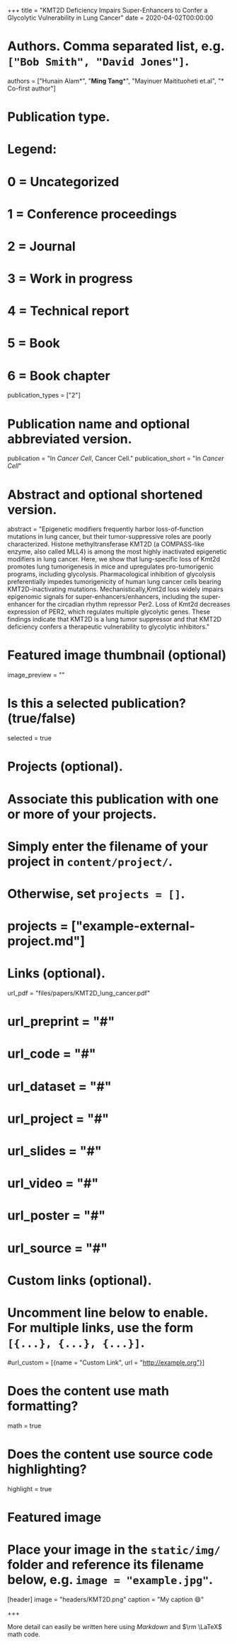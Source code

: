 +++
title = "KMT2D Deficiency Impairs Super-Enhancers to Confer a Glycolytic Vulnerability in Lung Cancer"
date = 2020-04-02T00:00:00

# Authors. Comma separated list, e.g. `["Bob Smith", "David Jones"]`.
authors = ["Hunain Alam*", "**Ming Tang***", "Mayinuer Maitituoheti et.al", "* Co-first author"]

# Publication type.
# Legend:
# 0 = Uncategorized
# 1 = Conference proceedings
# 2 = Journal
# 3 = Work in progress
# 4 = Technical report
# 5 = Book
# 6 = Book chapter
publication_types = ["2"]

# Publication name and optional abbreviated version.
publication = "In *Cancer Cell*, Cancer Cell."
publication_short = "In *Cancer Cell*"

# Abstract and optional shortened version.
abstract = "Epigenetic modifiers frequently harbor loss-of-function mutations in lung cancer, but their tumor-suppressive roles are poorly characterized. Histone methyltransferase KMT2D (a COMPASS-like enzyme, also called MLL4) is among the most highly inactivated epigenetic modifiers in lung cancer. Here, we show that lung-specific loss of Kmt2d promotes lung tumorigenesis in mice and upregulates pro-tumorigenic programs, including glycolysis. Pharmacological inhibition of glycolysis preferentially impedes tumorigenicity of human lung cancer cells bearing KMT2D-inactivating mutations. Mechanistically,Kmt2d loss widely impairs epigenomic signals for super-enhancers/enhancers, including the super-enhancer for the circadian rhythm repressor Per2. Loss of Kmt2d decreases expression of PER2, which regulates multiple glycolytic genes. These findings indicate that KMT2D is a lung tumor suppressor and that KMT2D deficiency confers a therapeutic vulnerability to glycolytic inhibitors."

# Featured image thumbnail (optional)
image_preview = ""

# Is this a selected publication? (true/false)
selected = true

# Projects (optional).
#   Associate this publication with one or more of your projects.
#   Simply enter the filename of your project in `content/project/`.
#   Otherwise, set `projects = []`.
# projects = ["example-external-project.md"]

# Links (optional).
url_pdf = "files/papers/KMT2D_lung_cancer.pdf"
# url_preprint = "#"
# url_code = "#"
# url_dataset = "#"
# url_project = "#"
# url_slides = "#"
# url_video = "#"
# url_poster = "#"
# url_source = "#"

# Custom links (optional).
#   Uncomment line below to enable. For multiple links, use the form `[{...}, {...}, {...}]`.
#url_custom = [{name = "Custom Link", url = "http://example.org"}]

# Does the content use math formatting?
math = true

# Does the content use source code highlighting?
highlight = true

# Featured image
# Place your image in the `static/img/` folder and reference its filename below, e.g. `image = "example.jpg"`.
[header]
image = "headers/KMT2D.png"
caption = "My caption :smile:"

+++

More detail can easily be written here using *Markdown* and $\rm \LaTeX$ math code.
